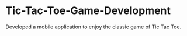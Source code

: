 # Tic-Tac-Toe-Game-Development
Developed a mobile application to enjoy the classic game of Tic Tac Toe.  
